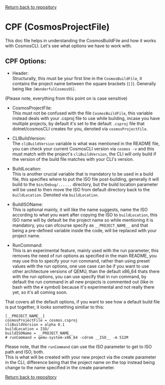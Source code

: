 [Return back to repository](../README.md)
# CPF (CosmosProjectFile)
This doc file helps in understanding the CosmosBuildFile and how it works with CosmosCLI.
Let's see what options we have to work with.

## CPF Options:

- Header:<br>
Structurally, this must be your first line in the `CosmosBuildFile`, it contains the project name between the square brackets (`[]`). Generally being like `[WonderfulCosmosOS]`.

(Please note, everything from this point on is case sensitive)

- CosmosProjectFile:<br>
This must not be confused with the file `CosmosBuildFile`, this variable instead deals with your .csproj file to use while building, incase you have multiple projects, by default it's set to the default `.csproj` file that dotnet/cosmosCLI creates for you, denoted via `cosmosProjectFile`.

- CLIBuildVersion:<br>
The `cliBuildVersion` variable is what was mentioned in the README file, you can check your current CosmosCLI version via `cosmos -v` and this must match with the project's `cliBuildVersion`, the CLI will only build if the version of the build file matches with your CLI's version.

- BuildLocation:<br>
This is another crucial variable that is mandatory to be used in a build file, this specifies where to put the ISO file post-building, generally it will build to the `bin/Debug/......` directory, but the build location parameter will be used to then move the ISO from default directory back to the `buildLocation`. Denoted via `buildLocation`.

- BuildISOName:<br>
This is optional mainly, it will like the name suggests, name the ISO according to what you want after copying the ISO to `buildLocation`, this ISO name will by default be the project name so while mentioning it is mandatory, you can ofcourse specify as `__PROJECT_NAME__` and that being a pre-defined variable inside the code, will be replaced with your project name.

- RunCommand:<br>
This is an experimental feature, mainly used with the run parameter, this removes the need of run options as specified in the main README, you may use this to specify your run command, rather than using preset values with the run options, one use case can be if you want to use other architecture versions of QEMU, than the default x86_64 thats there with the run options, you can use specify that in run command, by default the run command in all new projects is commented out (like in bash with the `#` symbol) because it's experimental and not really there yet, so it's all coming soon.

That covers all the default options, if you want to see how a default build file is put together, it looks something similiar to this:
```
[__PROJECT_NAME__]
cosmosProjectFile = cosmos.csproj
cliBuildVersion = alpha 0.1
buildLocation = ISO/
buildISOName = __PROJECT_NAME__
# runCommand = qemu-system-x86_64 -cdrom __ISO__ -m 512M
```
Please note, that the `runCommand` can use the ISO parameter to get to ISO path and ISO, both.<br>
This is what will be created with your new project via the create parameter in the CLI, difference being that the project name on the top instead being change to the name specified in the create parameter.

[Return back to repository](../README.md)